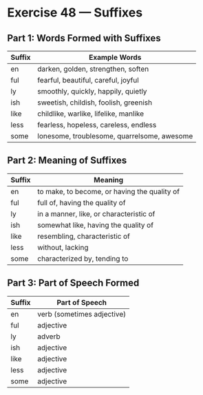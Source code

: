# Exercise 48 — Suffixes

## Part 1: Words Formed with Suffixes

| Suffix | Example Words |
|--------|---------------|
| en     | darken, golden, strengthen, soften |
| ful     | fearful, beautiful, careful, joyful |
| ly      | smoothly, quickly, happily, quietly |
| ish     | sweetish, childish, foolish, greenish |
| like    | childlike, warlike, lifelike, manlike |
| less    | fearless, hopeless, careless, endless |
| some    | lonesome, troublesome, quarrelsome, awesome |

## Part 2: Meaning of Suffixes

| Suffix | Meaning |
|--------|---------|
| en     | to make, to become, or having the quality of |
| ful     | full of, having the quality of |
| ly      | in a manner, like, or characteristic of |
| ish     | somewhat like, having the quality of |
| like    | resembling, characteristic of |
| less    | without, lacking |
| some    | characterized by, tending to |

## Part 3: Part of Speech Formed

| Suffix | Part of Speech |
|--------|----------------|
| en     | verb (sometimes adjective) |
| ful     | adjective |
| ly      | adverb |
| ish     | adjective |
| like    | adjective |
| less    | adjective |
| some    | adjective |
